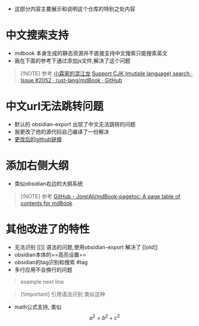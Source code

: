 - 这部分内容主要展示和说明这个仓库的特别之处内容
# 中文搜索支持
- mdbook 本身生成的静态资源并不直接支持中文搜索只能搜索英文
- 我在下面的参考下通过添加js文件,解决了这个问题
> [!NOTE] 参考
> [小霖家的混江龙](https://lijunlin2022.github.io/docs/tool/mdbook/)
> [Support CJK (mutiple language) search · Issue #2052 · rust-lang/mdBook · GitHub](https://github.com/rust-lang/mdBook/issues/2052)
# 中文url无法跳转问题
- 默认的 obsidian-export 出现了中文无法跳转的问题
- 我更改了他的源代码自己编译了一份解决
- [更改后的github链接](https://github.com/chenxuan520/obsidian-export)
# 添加右侧大纲
- 类似obsidian右边的大纲系统
> [!NOTE] 参考
> [GitHub - JorelAli/mdBook-pagetoc: A page table of contents for mdBook](https://github.com/JorelAli/mdBook-pagetoc)
# 其他改进了的特性
- 无法识别 \[\[\]\] 语法的问题,使用obsidian-export 解决了 [[old]]
- obsidian本体的==高亮设置==
- obsidian的tag识别和搜索 #tag
- 多行应用不会换行的问题
> example
> next line

> [!important] 引用语法识别
> 类似这种

- math公式支持, 类似 $$a^2=b^2+c^2$$




